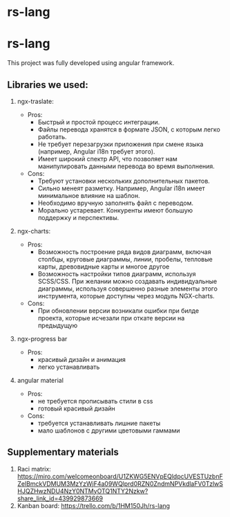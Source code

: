 # rs-lang
# rs-lang
This project was fully developed using angular framework.
## Libraries we used:
1. ngx-traslate:
    * Pros:
        * Быстрый и простой процесс интеграции.
        *  Файлы перевода хранятся в формате JSON, с которым легко работать.
        * Не требует перезагрузки приложения при смене языка (например, Angular i18n требует этого).
        * Имеет широкий спектр API, что позволяет нам манипулировать данными перевода во время выполнения.
    * Cons:
        * Требуют установки нескольких дополнительных пакетов.
        * Сильно менеят разметку. Например, Angular i18n имеет минимальное влияние на шаблон.
        *  Необходимо вручную заполнять файл с переводом.
        * Морально устаревает. Конкуренты имеют большую поддержку и перспективы.
2. ngx-charts: 
    * Pros:
        * Возможность построение ряда видов диаграмм, включая столбцы, круговые диаграммы, линии, пробелы, тепловые карты, древовидные карты и многое другое
        *  Возможность настройки типов диаграмм, используя SCSS/CSS. При желании можно создавать индивидуальные диаграммы, используя совершенно разные элементы этого инструмента, которые доступны через модуль NGX-charts.
    * Cons:
        * При обновлении версии возникали ошибки при билде проекта, которые исчезали при откате версии на предыдущую
3. ngx-progress bar
    * Pros:
        * красивый дизайн и анимация
        * легко устанавливать

4. angular material 
    * Pros:
        * не требуется прописывать стили в css 
        * готовый красивый дизайн
    * Cons:
        * требуется устанавливать лишние пакеты
        * мало шаблонов с другими цветовыми гаммами
## Supplementary materials
1. Raci matrix: https://miro.com/welcomeonboard/U1ZKWG5ENVpEQldpcUVESTUzbnFZelBmckVDMUM3MzYzWjF4a09WQlprd0RZN0ZndmNPVkdlaFV0TzlwSHJQZHwzNDU4NzY0NTMyOTQ1NTY2Nzkw?share_link_id=439929873669
2. Kanban board: https://trello.com/b/1HM150Jh/rs-lang
